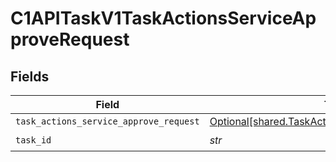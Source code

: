 # C1APITaskV1TaskActionsServiceApproveRequest


## Fields

| Field                                                                                                        | Type                                                                                                         | Required                                                                                                     | Description                                                                                                  |
| ------------------------------------------------------------------------------------------------------------ | ------------------------------------------------------------------------------------------------------------ | ------------------------------------------------------------------------------------------------------------ | ------------------------------------------------------------------------------------------------------------ |
| `task_actions_service_approve_request`                                                                       | [Optional[shared.TaskActionsServiceApproveRequest]](../../models/shared/taskactionsserviceapproverequest.md) | :heavy_minus_sign:                                                                                           | N/A                                                                                                          |
| `task_id`                                                                                                    | *str*                                                                                                        | :heavy_check_mark:                                                                                           | N/A                                                                                                          |